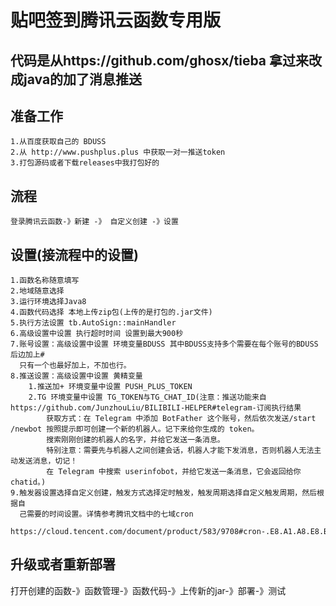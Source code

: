 # 贴吧签到腾讯云函数专用版
## 代码是从https://github.com/ghosx/tieba 拿过来改成java的加了消息推送
## 准备工作
    1.从百度获取自己的 BDUSS
    2.从 http://www.pushplus.plus 中获取一对一推送token
    3.打包源码或者下载releases中我打包好的
## 流程
    登录腾讯云函数-》新建 -》 自定义创建 -》设置
## 设置(接流程中的设置)
    1.函数名称随意填写
    2.地域随意选择
    3.运行环境选择Java8
    4.函数代码选择 本地上传zip包(上传的是打包的.jar文件)
    5.执行方法设置 tb.AutoSign::mainHandler
    6.高级设置中设置 执行超时时间 设置到最大900秒
    7.账号设置：高级设置中设置 环境变量BDUSS 其中BDUSS支持多个需要在每个账号的BDUSS后边加上# 
      只有一个也最好加上，不加也行。
    8.推送设置：高级设置中设置 黄精变量
        1.推送加+ 环境变量中设置 PUSH_PLUS_TOKEN
        2.TG 环境变量中设置 TG_TOKEN与TG_CHAT_ID(注意：推送功能来自https://github.com/JunzhouLiu/BILIBILI-HELPER#telegram-订阅执行结果
            获取方式：在 Telegram 中添加 BotFather 这个账号，然后依次发送/start /newbot 按照提示即可创建一个新的机器人。记下来给你生成的 token。
            搜索刚刚创建的机器人的名字，并给它发送一条消息。
            特别注意：需要先与机器人之间创建会话，机器人才能下发消息，否则机器人无法主动发送消息，切记！
            在 Telegram 中搜索 userinfobot，并给它发送一条消息，它会返回给你 chatid。)
    9.触发器设置选择自定义创建，触发方式选择定时触发，触发周期选择自定义触发周期，然后根据自
      己需要的时间设置。详情参考腾讯文档中的七域cron 
      https://cloud.tencent.com/document/product/583/9708#cron-.E8.A1.A8.E8.BE.BE.E5.BC.8F

## 升级或者重新部署
   打开创建的函数-》函数管理-》函数代码-》上传新的jar-》部署-》测试
